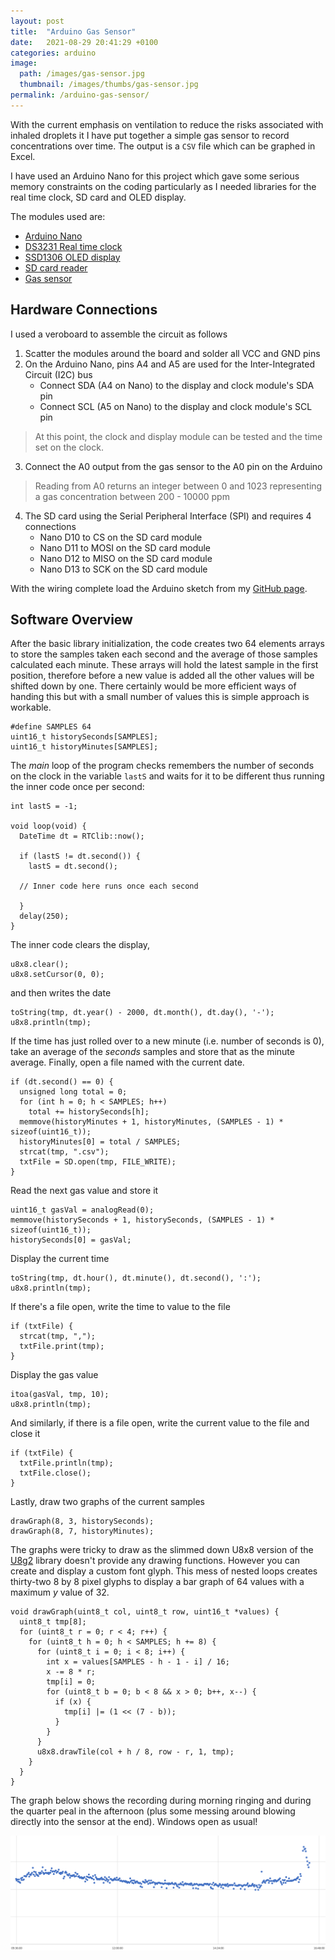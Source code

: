 ```yaml
---
layout: post
title:  "Arduino Gas Sensor"
date:   2021-08-29 20:41:29 +0100
categories: arduino
image:
  path: /images/gas-sensor.jpg
  thumbnail: /images/thumbs/gas-sensor.jpg
permalink: /arduino-gas-sensor/
---
```

With the current emphasis on ventilation to reduce the risks associated with inhaled droplets it I have put together a simple gas sensor to record concentrations over time.  The output is a `CSV` file which can be graphed in Excel.

I have used an Arduino Nano for this project which gave some serious memory constraints on the coding particularly as I needed libraries for the real time clock, SD card and OLED display.

The modules used are:
* [Arduino Nano](https://www.amazon.co.uk/dp/B072BMYZ18/ref=cm_sw_em_r_mt_dp_dl_WPWV0XM72DEW1A4HBDGE?_encoding=UTF8&psc=1)
* [DS3231 Real time clock](https://www.amazon.co.uk/dp/B07BRFL7V7/ref=cm_sw_em_r_mt_dp_K5YWV6VZJJRT1D4WF9VJ?_encoding=UTF8&psc=1)
* [SSD1306 OLED display](https://www.amazon.co.uk/dp/B01L9GC470/ref=cm_sw_em_r_mt_dp_QQ8BPJQJP4G62QVRSNS3)
* [SD card reader](https://www.amazon.co.uk/dp/B077MB17JB/ref=cm_sw_em_r_mt_dp_WYZQY0ZZKJRPV83WH8R3)
* [Gas sensor](https://www.amazon.co.uk/dp/B07CYYB82F/ref=cm_sw_em_r_mt_dp_9S4XZ9QD8NBH1V6M7HV5)

## Hardware Connections

I used a veroboard to assemble the circuit as follows
1. Scatter the modules around the board and solder all VCC and GND pins
2. On the Arduino Nano, pins A4 and A5 are used for the Inter-Integrated Circuit (I2C) bus
    * Connect SDA (A4 on Nano) to the display and clock module's SDA pin
    * Connect SCL (A5 on Nano) to the display and clock module's SCL pin

> At this point, the clock and display module can be tested and the time set on the clock.

3. Connect the A0 output from the gas sensor to the A0 pin on the Arduino

> Reading from A0 returns an integer between 0 and 1023 representing a gas concentration between 200 - 10000 ppm

4. The SD card using the Serial Peripheral Interface (SPI) and requires 4 connections
    * Nano D10 to CS on the SD card module
    * Nano D11 to MOSI on the SD card module
    * Nano D12 to MISO on the SD card module
    * Nano D13 to SCK on the SD card module

With the wiring complete load the Arduino sketch from my [GitHub page](https://github.com/mtelvers/Arduino-MQ2/blob/113a2348ce65966b738dc55d9ddace36824ec49f/mq2.ino).

## Software Overview

After the basic library initialization, the code creates two 64 elements arrays to store the samples taken each second and the average of those samples calculated each minute.  These arrays will hold the latest sample in the first position, therefore before a new value is added all the other values will be shifted down by one.  There certainly would be more efficient ways of handing this but with a small number of values this is simple approach is workable.

    #define SAMPLES 64
    uint16_t historySeconds[SAMPLES];
    uint16_t historyMinutes[SAMPLES];

The *main* loop of the program checks remembers the number of seconds on the clock in the variable `lastS` and waits for it to be different thus running the inner code once per second:

    int lastS = -1;

    void loop(void) {
      DateTime dt = RTClib::now();

      if (lastS != dt.second()) {
        lastS = dt.second();

      // Inner code here runs once each second

      }
      delay(250);
    }

The inner code clears the display, 

    u8x8.clear();
    u8x8.setCursor(0, 0);

and then writes the date

    toString(tmp, dt.year() - 2000, dt.month(), dt.day(), '-');
    u8x8.println(tmp);
    
If the time has just rolled over to a new minute (i.e. number of seconds is 0), take an average of the *seconds* samples and store that as the minute average.  Finally, open a file named with the current date.

    if (dt.second() == 0) {
      unsigned long total = 0;
      for (int h = 0; h < SAMPLES; h++)
        total += historySeconds[h];
      memmove(historyMinutes + 1, historyMinutes, (SAMPLES - 1) * sizeof(uint16_t));
      historyMinutes[0] = total / SAMPLES;
      strcat(tmp, ".csv");
      txtFile = SD.open(tmp, FILE_WRITE);
    }
    
Read the next gas value and store it

    uint16_t gasVal = analogRead(0);
    memmove(historySeconds + 1, historySeconds, (SAMPLES - 1) * sizeof(uint16_t));
    historySeconds[0] = gasVal;

Display the current time

    toString(tmp, dt.hour(), dt.minute(), dt.second(), ':');
    u8x8.println(tmp);
    
If there's a file open, write the time to value to the file 

    if (txtFile) {
      strcat(tmp, ",");
      txtFile.print(tmp);
    }

Display the gas value

    itoa(gasVal, tmp, 10);
    u8x8.println(tmp);
    
And similarly, if there is a file open, write the current value to the file and close it

    if (txtFile) {
      txtFile.println(tmp);
      txtFile.close();
    }

Lastly, draw two graphs of the current samples

    drawGraph(8, 3, historySeconds);
    drawGraph(8, 7, historyMinutes);

The graphs were tricky to draw as the slimmed down U8x8 version of the [U8g2](https://github.com/olikraus/u8g2) library doesn't provide any drawing functions.  However you can create and display a custom font glyph.  This mess of nested loops creates thirty-two 8 by 8 pixel glyphs to display a bar graph of 64 values with a maximum *y* value of 32.

    void drawGraph(uint8_t col, uint8_t row, uint16_t *values) {
      uint8_t tmp[8];
      for (uint8_t r = 0; r < 4; r++) {
        for (uint8_t h = 0; h < SAMPLES; h += 8) {
          for (uint8_t i = 0; i < 8; i++) {
            int x = values[SAMPLES - h - 1 - i] / 16;
            x -= 8 * r;
            tmp[i] = 0;
            for (uint8_t b = 0; b < 8 && x > 0; b++, x--) {
              if (x) {
                tmp[i] |= (1 << (7 - b));
              }
            }
          }
          u8x8.drawTile(col + h / 8, row - r, 1, tmp);
        }
      }
    }

The graph below shows the recording during morning ringing and during the quarter peal in the afternoon (plus some messing around blowing directly into the sensor at the end).  Windows open as usual!

![Graph](/images/sample-values-recorded.png)

